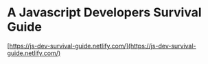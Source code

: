 # A Javascript Developers Survival Guide

[https://js-dev-survival-guide.netlify.com/](https://js-dev-survival-guide.netlify.com/)

